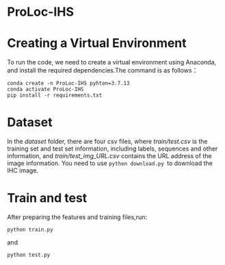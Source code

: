 # ProLoc-IHS

# Creating a Virtual Environment
To run the code, we need to create a virtual environment using Anaconda, and install the required dependencies.The command is as follows：
```
conda create -n ProLoc-IHS pyhton=3.7.13
conda activate ProLoc-IHS
pip install -r requirements.txt
```


# Dataset
In the _dataset_ folder, there are four csv files, where _train/test.csv_ is the training set and test set information, including labels, sequences and other information, and _train/test_img_URL.csv_ contains the URL address of the image information. You need to use `python download.py `to download the IHC image.

# Train and test
After preparing the features and training files,run:
```
python train.py
```
and
```
python test.py
```
